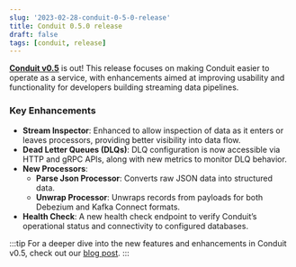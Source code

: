 ```yaml
---
slug: '2023-02-28-conduit-0-5-0-release'
title: Conduit 0.5.0 release
draft: false
tags: [conduit, release]
---
```


[**Conduit v0.5**](https://github.com/ConduitIO/conduit/releases/tag/v0.5.0) is out! This release focuses on making Conduit easier to operate as a service, with enhancements aimed at improving usability and functionality for developers building streaming data pipelines.

<!--truncate-->


### Key Enhancements

- **Stream Inspector**: Enhanced to allow inspection of data as it enters or leaves processors, providing better visibility into data flow.
- **Dead Letter Queues (DLQs)**: DLQ configuration is now accessible via HTTP and gRPC APIs, along with new metrics to monitor DLQ behavior.
- **New Processors**:
  - **Parse Json Processor**: Converts raw JSON data into structured data.
  - **Unwrap Processor**: Unwraps records from payloads for both Debezium and Kafka Connect formats.
- **Health Check**: A new health check endpoint to verify Conduit’s operational status and connectivity to configured databases.


:::tip
For a deeper dive into the new features and enhancements in Conduit v0.5, check out our [blog post](https://meroxa.com/blog/conduit-0.5/).
:::